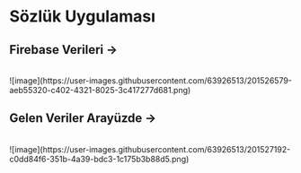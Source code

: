 # Sözlük Uygulaması

## Firebase Verileri -> 
<br>
![image](https://user-images.githubusercontent.com/63926513/201526579-aeb55320-c402-4321-8025-3c417277d681.png)
<br>

## Gelen Veriler Arayüzde ->
<br>
![image](https://user-images.githubusercontent.com/63926513/201527192-c0dd84f6-351b-4a39-bdc3-1c175b3b88d5.png)
<br>
